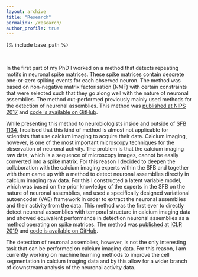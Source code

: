 ```yaml
---
layout: archive
title: "Research"
permalink: /research/
author_profile: true
---
```



{% include base_path %}

&nbsp;  

In the first part of my PhD I worked on a method that detects repeating motifs in neuronal spike matrices. These spike matrices contain descrete one-or-zero spiking events for each observed neuron. The method was based on non-negative matrix factorisation (NMF) with certain constraints that were selected such that they go along well with the nature of neuronal assemblies. The method out-performed previously mainly used methods for the detection of neuronal assemblies. This method was [published at NIPS 2017](https://papers.nips.cc/paper/6958-sparse-convolutional-coding-for-neuronal-assembly-detection) and [code is available on GitHub](https://github.com/sccfnad/Sparse-convolutional-coding-for-neuronal-assembly-detection).

While presenting this method to neurobiologists inside and outside of [SFB 1134](http://sfb1134.uni-heidelberg.de), I realised that this kind of method is almost not applicable for scientists that use calcium imaging to acquire their data. Calcium imaging, however, is one of the most important microscopy techniques for the observation of neuronal activity. The problem is that the calcium imaging raw data, which is a sequence of microscopy images, cannot be easily converted into a spike matrix. For this reason I decided to deepen the collaboration with the calcium imaging experts within the SFB and together with them came up with a method to detect neuronal assemblies directly in calcium imaging raw data. For this I constructed a latent variable model, which was based on the prior knowledge of the experts in the SFB on the nature of neuronal assemblies, and used a specifically designed variational autoencoder (VAE) framework in order to extract the neuronal assemblies and their activity from the data. This method was the first ever to directly detect neuronal assemblies with temporal structure in calcium imaging data and showed equivalent performance in detection neuronal assemblies as a method operating on spike matrices. The method was [published at ICLR 2019](https://openreview.net/forum?id=SkloDjAqYm) and [code is available on GitHub](https://github.com/EKirschbaum/LeMoNADe).  

The detection of neuronal assemblies, however, is not the only interesting task that can be performed on calcium imaging data. For this reason, I am currently working on machine learning methods to improve the cell segmentation in calcium imaging data and by this allow for a wider branch of downstream analysis of the neuronal activity data. 

